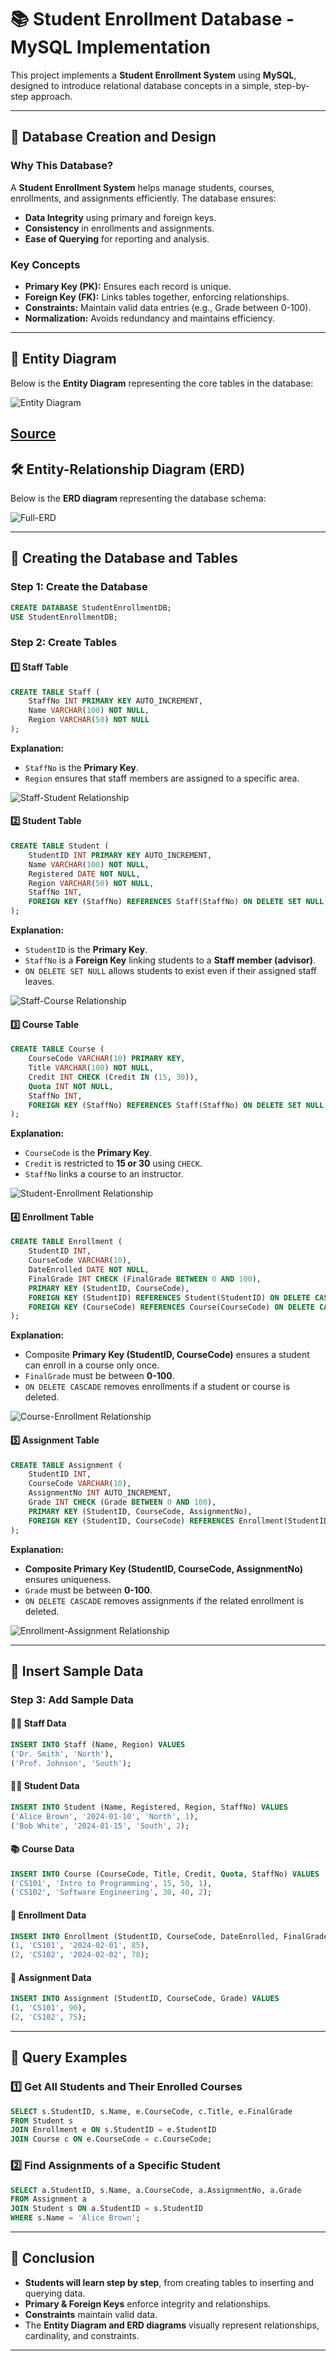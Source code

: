 # 📚 Student Enrollment Database - MySQL Implementation

This project implements a **Student Enrollment System** using **MySQL**, designed to introduce relational database concepts in a simple, step-by-step approach.

---

## 📌 **Database Creation and Design**
### **Why This Database?**
A **Student Enrollment System** helps manage students, courses, enrollments, and assignments efficiently. The database ensures:
- **Data Integrity** using primary and foreign keys.
- **Consistency** in enrollments and assignments.
- **Ease of Querying** for reporting and analysis.

### **Key Concepts**
- **Primary Key (PK):** Ensures each record is unique.
- **Foreign Key (FK):** Links tables together, enforcing relationships.
- **Constraints:** Maintain valid data entries (e.g., Grade between 0-100).
- **Normalization:** Avoids redundancy and maintains efficiency.

---

## 📌 **Entity Diagram**
Below is the **Entity Diagram** representing the core tables in the database:

![Entity Diagram](./Images/Entity.png)

[Source](https://opentextbc.ca/dbdesign01/back-matter/appendix-a-university-registration-data-model-example/)
---

## 🛠 **Entity-Relationship Diagram (ERD)**
Below is the **ERD diagram** representing the database schema:

![Full-ERD](./Images/full_erd.jpg)

---

## 🔗 **Creating the Database and Tables**

### **Step 1: Create the Database**
```sql
CREATE DATABASE StudentEnrollmentDB;
USE StudentEnrollmentDB;
```

### **Step 2: Create Tables**

#### **1️⃣ Staff Table**
```sql
CREATE TABLE Staff (
    StaffNo INT PRIMARY KEY AUTO_INCREMENT,
    Name VARCHAR(100) NOT NULL,
    Region VARCHAR(50) NOT NULL
);
```
**Explanation:**
- `StaffNo` is the **Primary Key**.
- `Region` ensures that staff members are assigned to a specific area.

![Staff-Student Relationship](./Images/staff_student_erd.jpg)

#### **2️⃣ Student Table**
```sql
CREATE TABLE Student (
    StudentID INT PRIMARY KEY AUTO_INCREMENT,
    Name VARCHAR(100) NOT NULL,
    Registered DATE NOT NULL,
    Region VARCHAR(50) NOT NULL,
    StaffNo INT,
    FOREIGN KEY (StaffNo) REFERENCES Staff(StaffNo) ON DELETE SET NULL
);
```
**Explanation:**
- `StudentID` is the **Primary Key**.
- `StaffNo` is a **Foreign Key** linking students to a **Staff member (advisor)**.
- `ON DELETE SET NULL` allows students to exist even if their assigned staff leaves.


![Staff-Course Relationship](./Images/staff_course_erd.jpg)
#### **3️⃣ Course Table**
```sql
CREATE TABLE Course (
    CourseCode VARCHAR(10) PRIMARY KEY,
    Title VARCHAR(100) NOT NULL,
    Credit INT CHECK (Credit IN (15, 30)), 
    Quota INT NOT NULL,
    StaffNo INT,
    FOREIGN KEY (StaffNo) REFERENCES Staff(StaffNo) ON DELETE SET NULL
);
```
**Explanation:**
- `CourseCode` is the **Primary Key**.
- `Credit` is restricted to **15 or 30** using `CHECK`.
- `StaffNo` links a course to an instructor.


![Student-Enrollment Relationship](./Images/student_enrollment_erd.jpg)
#### **4️⃣ Enrollment Table**
```sql
CREATE TABLE Enrollment (
    StudentID INT,
    CourseCode VARCHAR(10),
    DateEnrolled DATE NOT NULL,
    FinalGrade INT CHECK (FinalGrade BETWEEN 0 AND 100),
    PRIMARY KEY (StudentID, CourseCode),
    FOREIGN KEY (StudentID) REFERENCES Student(StudentID) ON DELETE CASCADE,
    FOREIGN KEY (CourseCode) REFERENCES Course(CourseCode) ON DELETE CASCADE
);
```
**Explanation:**
- Composite **Primary Key (StudentID, CourseCode)** ensures a student can enroll in a course only once.
- `FinalGrade` must be between **0-100**.
- `ON DELETE CASCADE` removes enrollments if a student or course is deleted.

![Course-Enrollment Relationship](./Images/course_enrollment_erd.jpg)

#### **5️⃣ Assignment Table**
```sql
CREATE TABLE Assignment (
    StudentID INT,
    CourseCode VARCHAR(10),
    AssignmentNo INT AUTO_INCREMENT,
    Grade INT CHECK (Grade BETWEEN 0 AND 100),
    PRIMARY KEY (StudentID, CourseCode, AssignmentNo),
    FOREIGN KEY (StudentID, CourseCode) REFERENCES Enrollment(StudentID, CourseCode) ON DELETE CASCADE
);
```
**Explanation:**
- **Composite Primary Key (StudentID, CourseCode, AssignmentNo)** ensures uniqueness.
- `Grade` must be between **0-100**.
- `ON DELETE CASCADE` removes assignments if the related enrollment is deleted.

![Enrollment-Assignment Relationship](./Images/enrollment_assignment_erd.jpg)

---

## 🔢 **Insert Sample Data**
### **Step 3: Add Sample Data**

#### **👨‍🏫 Staff Data**
```sql
INSERT INTO Staff (Name, Region) VALUES 
('Dr. Smith', 'North'),
('Prof. Johnson', 'South');
```

#### **👨‍🎓 Student Data**
```sql
INSERT INTO Student (Name, Registered, Region, StaffNo) VALUES 
('Alice Brown', '2024-01-10', 'North', 1),
('Bob White', '2024-01-15', 'South', 2);
```

#### **📚 Course Data**
```sql
INSERT INTO Course (CourseCode, Title, Credit, Quota, StaffNo) VALUES 
('CS101', 'Intro to Programming', 15, 50, 1),
('CS102', 'Software Engineering', 30, 40, 2);
```

#### **📝 Enrollment Data**
```sql
INSERT INTO Enrollment (StudentID, CourseCode, DateEnrolled, FinalGrade) VALUES 
(1, 'CS101', '2024-02-01', 85),
(2, 'CS102', '2024-02-02', 78);
```

#### **📝 Assignment Data**
```sql
INSERT INTO Assignment (StudentID, CourseCode, Grade) VALUES 
(1, 'CS101', 90),
(2, 'CS102', 75);
```

---

## 🔎 **Query Examples**
### **1️⃣ Get All Students and Their Enrolled Courses**
```sql
SELECT s.StudentID, s.Name, e.CourseCode, c.Title, e.FinalGrade
FROM Student s
JOIN Enrollment e ON s.StudentID = e.StudentID
JOIN Course c ON e.CourseCode = c.CourseCode;
```

### **2️⃣ Find Assignments of a Specific Student**
```sql
SELECT a.StudentID, s.Name, a.CourseCode, a.AssignmentNo, a.Grade
FROM Assignment a
JOIN Student s ON a.StudentID = s.StudentID
WHERE s.Name = 'Alice Brown';
```

---

## 🔮 **Conclusion**
- **Students will learn step by step**, from creating tables to inserting and querying data.
- **Primary & Foreign Keys** enforce integrity and relationships.
- **Constraints** maintain valid data.
- The **Entity Diagram and ERD diagrams** visually represent relationships, cardinality, and constraints.

---

 
